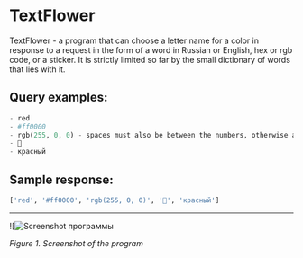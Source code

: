 # TextFlower

TextFlower - a program that can choose a letter name for a color in response to a request in the form of a word in Russian or English, hex or rgb code, or a sticker. It is strictly limited so far by the small dictionary of words that lies with it.

## Query examples:

```python
- red
- #ff0000
- rgb(255, 0, 0) - spaces must also be between the numbers, otherwise an error!
- 🔴
- красный
```

## Sample response:

```python
['red', '#ff0000', 'rgb(255, 0, 0)', '🔴', 'красный']
```

---

![![Screenshot программы](https://github.com/tailogs/TextFlower/assets/69743960/c0a90109-688e-4034-a304-68b7f117be10)

*Figure 1. Screenshot of the program*